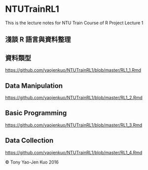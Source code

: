 # NTUTrainRL1
This is the lecture notes for NTU Train Course of R Project Lecture 1

## 淺談 R 語言與資料整理



## 資料類型

https://github.com/yaojenkuo/NTUTrainRL1/blob/master/RL1_1.Rmd

## Data Manipulation

https://github.com/yaojenkuo/NTUTrainRL1/blob/master/RL1_2.Rmd

## Basic Programming

https://github.com/yaojenkuo/NTUTrainRL1/blob/master/RL1_3.Rmd

## Data Collection

https://github.com/yaojenkuo/NTUTrainRL1/blob/master/RL1_4.Rmd

&copy; Tony Yao-Jen Kuo 2016
